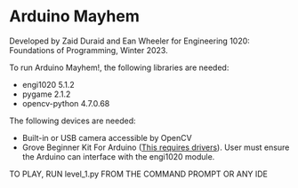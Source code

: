 # Arduino Mayhem

Developed by Zaid Duraid and Ean Wheeler for Engineering 1020: Foundations of Programming, Winter 2023.

To run Arduino Mayhem!, the following libraries are needed:
- engi1020 5.1.2
- pygame 2.1.2
- opencv-python 4.7.0.68

The following devices are needed:
- Built-in or USB camera accessible by OpenCV
- Grove Beginner Kit For Arduino ([This requires drivers](https://wiki.seeedstudio.com/Grove-Beginner-Kit-For-Arduino/)). User must ensure the Arduino can interface with the engi1020 module. 

TO PLAY, RUN level_1.py FROM THE COMMAND PROMPT OR ANY IDE



